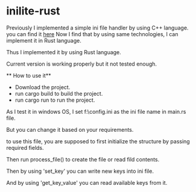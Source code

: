 # inilite-rust

Previously I implemented a simple ini file handler by using C++ language. 
you can find it <a href="https://github.com/monhi/inilite">here</a>
Now I find that by using same technologies, I can implement it in Rust language.

Thus I implemented it by using Rust language.

Current version is working properly but it not tested enough.

** How to use it**

* Download the project.
* run cargo build to build the project.
* run cargo run to run the project.

As I test it in windows OS, I set f:\config.ini as the ini file name in main.rs file.

But you can change it based on your requirements.

to use this file, you are supposed to first initialize the structure by passing required fields.

Then run process_file() to create the file or read fild contents.

Then by using 'set_key' you can write new keys into ini file.

And by using 'get_key_value' you can read available keys from it. 






